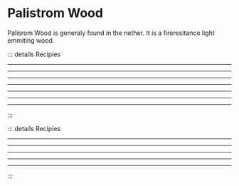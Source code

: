 # Palistrom Wood

Palisrom Wood is generaly found in the nether. It is a fireresitance light emmiting wood.

<Item name="palistrom_planks"/>
<Item name="palistrom_slab"/>
<Item name="palistrom_stair"/>
<Item name="palistrom_stem"/>
<Item name="stripped_palistrom_stem"/>
<Item name="palistrom_hyphae"/>
<Item name="stripped_palistrom_hyphae"/>

::: details Recipies
<recipe-crafting slot_1="palistrom_stem" result="palistrom_planks" amount="4"/>
<hr class="recipe-divider">

<recipe-crafting slot_1="stripped_palistrom_stem" result="palistrom_planks" amount="4"/>
<hr class="recipe-divider">

<recipe-crafting slot_1="palistrom_hyphae" result="palistrom_planks" amount="4"/>
<hr class="recipe-divider">

<recipe-crafting slot_1="stripped_palistrom_hyphae" result="palistrom_planks" amount="4"/>
<hr class="recipe-divider">

<recipe-crafting 
    slot_4="palistrom_planks" 
    slot_5="palistrom_planks" 
    slot_6="palistrom_planks" 
    result="palistrom_slab" amount="6"/>

<hr class="recipe-divider">

<recipe-crafting 
    slot_1="palistrom_planks" 
    slot_4="palistrom_planks" 
    slot_5="palistrom_planks" 
    slot_7="palistrom_planks"
    slot_8="palistrom_planks" 
    slot_9="palistrom_planks" 
    result="palistrom_stair" amount="4"/>

<hr class="recipe-divider">

<recipe-crafting 
    slot_1="palistrom_stem" 
    slot_2="palistrom_stem" 
    slot_4="palistrom_stem" 
    slot_5="palistrom_stem" 
    result="palistrom_hyphae" amount="3"/>

<hr class="recipe-divider">

<recipe-crafting 
    slot_1="stripped_palistrom_stem" 
    slot_2="stripped_palistrom_stem" 
    slot_4="stripped_palistrom_stem" 
    slot_5="stripped_palistrom_stem" 
    result="stripped_palistrom_hyphae" amount="3"/>

:::

<Item name="palistrom_door"/>
<Item name="palistrom_trapdoor"/>
<Item name="palistrom_fence"/>
<Item name="palistrom_fence_gate"/>
<Item name="palistrom_button"/>
<Item name="palistrom_pressure_plate"/>
<Item name="palistrom_sign"/>
<Item name="palistrom_hanging_sign"/>

::: details Recipies

<recipe-crafting 
    slot_1="palistrom_planks" 
    slot_2="palistrom_planks" 
    slot_4="palistrom_planks" 
    slot_5="palistrom_planks" 
    slot_7="palistrom_planks" 
    slot_8="palistrom_planks" 
    result="palistrom_door" amount="3"/>

<hr class="recipe-divider">

<recipe-crafting 
    slot_4="palistrom_planks" 
    slot_5="palistrom_planks" 
    slot_6="palistrom_planks" 
    slot_7="palistrom_planks" 
    slot_8="palistrom_planks" 
    slot_9="palistrom_planks" 
    result="palistrom_trapdoor" amount="2"/>

<hr class="recipe-divider">
<recipe-crafting 
    slot_4="palistrom_planks" 
    slot_5="stick" 
    slot_6="palistrom_planks" 
    slot_7="palistrom_planks" 
    slot_8="stick" 
    slot_9="palistrom_planks" 
    result="palistrom_fence" amount="3"/>

<hr class="recipe-divider">

<recipe-crafting 
    slot_4="stick" 
    slot_5="palistrom_planks" 
    slot_6="stick" 
    slot_7="stick" 
    slot_8="palistrom_planks" 
    slot_9="stick" 
    result="palistrom_fence_gate"/>

<hr class="recipe-divider">

<recipe-crafting 
    slot_5="palistrom_planks" 
    result="palistrom_button"/>

<hr class="recipe-divider">

<recipe-crafting 
    slot_4="palistrom_planks" 
    slot_5="palistrom_planks" 
    result="palistrom_pressure_plate"/>

<recipe-crafting 
    slot_1="palistrom_planks" 
    slot_2="palistrom_planks" 
    slot_3="palistrom_planks" 
    slot_4="palistrom_planks" 
    slot_5="palistrom_planks" 
    slot_6="palistrom_planks"
    slot_8="stick" 
    result="palistrom_sign" count="3"/>

<recipe-crafting 
    slot_1="chain" 
    slot_2="chain" 
    slot_4="palistrom_stem" 
    slot_5="palistrom_stem" 
    slot_6="palistrom_stem" 
    slot_7="palistrom_stem"
    slot_8="palistrom_stem"
    slot_9="palistrom_stem" 
    result="palistrom_hanging_sign" count="6"/>
:::





